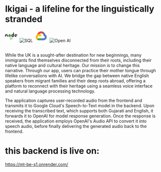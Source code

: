 # Ikigai - a lifeline for the linguistically stranded

<div>
  <img src="https://github.com/devicons/devicon/blob/master/icons/nodejs/nodejs-original-wordmark.svg" title="NodeJS" alt="NodeJS" width="40" height="40"/>&nbsp;
  <img src="https://cdn0.iconfinder.com/data/icons/flat-design-database-set-3/24/sql-1024.png" title="SQL" alt="SQL" width="40" height="40"/>&nbsp;
  <img src="https://github.com/devicons/devicon/blob/master/icons/googlecloud/googlecloud-original.svg" title="Google Cloud" alt="Google CLoud" width="40" height="40"/>&nbsp;
  <img src="https://isurajitroy.com/wp-content/uploads/2023/06/ChatGPT-Logo-TM-Official.png" title="Open AI" alt="Open AI" width="40" height="40"/>&nbsp;
</div>

<br>

While the UK is a sought-after destination for new beginnings, many immigrants find themselves disconnected from their roots, including their native language and cultural heritage. Our mission is to change this narrative. Through our app, users can practice their mother tongue through lifelike conversations with AI. We bridge the gap between native English speakers from migrant families and their deep roots abroad, offering a platform to reconnect with their heritage using a seamless voice interface and natural language processing technology.

The application captures user-recorded audio from the frontend and transmits it to Google Cloud's Speech-to-Text model in the backend. Upon receiving the transcribed text, which supports both Gujarati and English, it forwards it to OpenAI for model response generation. Once the response is received, the application employs OpenAI's Audio API to convert it into speech audio, before finally delivering the generated audio back to the frontend.

# this backend is live on:

https://mt-be-s1.onrender.com/
